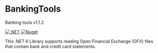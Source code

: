 # BankingTools
Banking tools v1.1.2

[![.NET](https://github.com/jim-dale/BankingTools/actions/workflows/dotnet.yml/badge.svg)](https://github.com/jim-dale/BankingTools/actions/workflows/dotnet.yml)
[![Nuget](https://img.shields.io/nuget/v/OfxNet)](https://www.nuget.org/packages/OfxNet/)

This .NET 6 Library supports reading Open Financial Exchange (OFX) files that contain bank and credit card statements.
